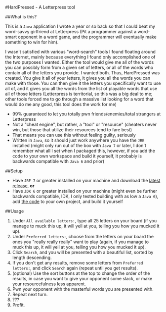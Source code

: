 #HardPressed - A Letterpress tool

##What is this?

This is a `Java` application I wrote a year or so back so that I could beat my word-savvy girlfriend at Letterpress (Pit
a programmer against a word-smart opponent in a word game, and the programmer will eventually make something to win for
him).

I wasn't satisfied with various "word-search" tools I found floating around the Internet, mainly because everything I
found only accomplished one of the two purposes I wanted. Either the tool would give me all of the words you can 
possibly form from a given set of letters, or all of the words who contain all of the letters you provide. I wanted
both. Thus, HardPressed was created. You give it all of your letters, it gives you all the words you can make with
those. You can then give it the letters you specifically want to use all of, and it gives you all the words from the
list of playable words that use all of those letters (Letterpress is territorial, so this was a big deal to me; other
tools forced me to go through a massive list looking for a word that would do me any good, this tool does the work
for me)

- 99% guaranteed to let you totally pwn friends/enemies/total strangers at Letterpress
- Not a "cheat engine", but rather, a "tool" or "resource" (cheaters never win, but those that utilize their resources 
tend to fare best)
- That means you can use this without feeling guilty, seriously
- Written in `Java`, so it should just work anywhere you have the `JRE` installed (might only run out of the box with
`Java 7` or later, I don't remember what all I set when I packaged this, however, if you add the code to your own
workspace and build it yourself, it probably is backwards compatible with `Java 6` and prior)



##Setup

- Have `JRE 7` or greater installed on your machine and download the [latest release](https://github.com/beta382/HardPressed/releases), **or**
- Have `JDK 6` or greater installed on your machine (might even be further backwards compatible, IDK, I only tested building with as low a `Java 6`), add [the code](https://github.com/beta382/HardPressed/tree/master/HardPressed/src/com/beta382/hardpressed) to your 
own project, and build it yourself

##Usage

1. Under `All available letters:`, type all 25 letters on your board (if you manage to muck this up, it will yell at 
you, telling you how you mucked it up).
2. Under `Preferred letters:`, choose from the letters on your board the ones you "really really really" want to play
(again, if you manage to muck this up, it will yell at you, telling you how you mucked it up).
3. Click `Search`, and you will be presented with a beautiful list, sorted by length descending.
4. If you don't get any results, remove some letters from `Preferred letters:`, and click `Search` again (repeat until
you get results).
5. (optional) Use the sort buttons at the top to change the order of the results, in case you want to give your opponent
some slack, or make your resourcefulness less apparent.
6. Pwn your opponent with the masterful words you are presented with.
7. Repeat next turn.
8. ???
9. Profit.

